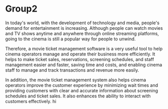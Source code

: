 # Group2
In today's world, with the development of technology and media, people's demand for entertainment is increasing. Although people can watch movies and TV shows anytime and anywhere through online streaming platforms, going to the cinema is still a popular way for people to unwind.

Therefore, a movie ticket management software is a very useful tool to help cinema operators manage and operate their business more efficiently. It helps to make ticket sales, reservations, screening schedules, and staff management easier and faster, saving time and costs, and enabling cinema staff to manage and track transactions and revenue more easily.

In addition, the movie ticket management system also helps cinema operators improve the customer experience by minimizing wait times and providing customers with clear and accurate information about screening schedules and ticket sales. It also enhances the ability to interact with customers effectively.
hi
